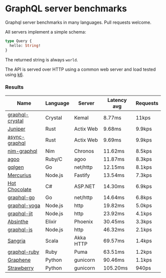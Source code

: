 <!-- README.md is generated from README.ecr, do not edit -->

# GraphQL server benchmarks

Graphql server benchmarks in many languages. Pull requests welcome.

All servers implement a simple schema:

```graphql
type Query {
  hello: String!
}
```

The returned string is always `world`.

The API is served over HTTP using a common web server and load tested using [k6](https://github.com/grafana/k6).

### Results

| Name                          | Language      | Server          | Latency avg      | Requests      |
| ----------------------------  | ------------- | --------------- | ---------------- | ------------- |
| [graphql-crystal](https://github.com/graphql-crystal/graphql) | Crystal | Kemal | 8.77ms | 11kps |
| [Juniper](https://github.com/graphql-rust/juniper) | Rust | Actix Web | 9.68ms | 9.9kps |
| [async-graphql](https://github.com/async-graphql/async-graphql) | Rust | Actix Web | 9.69ms | 9.9kps |
| [nim-graphql](https://github.com/status-im/nim-graphql) | Nim | Chronos | 11.62ms | 8.5kps |
| [agoo](https://github.com/ohler55/agoo) | Ruby/C | agoo | 11.87ms | 8.3kps |
| [gqlgen](https://github.com/99designs/gqlgen) | Go | net/http | 12.15ms | 8.1kps |
| [Mercurius](https://github.com/mercurius-js/mercurius) | Node.js | Fastify | 13.54ms | 7.3kps |
| [Hot Chocolate](https://github.com/ChilliCream/hotchocolate) | C# | ASP.NET | 14.30ms | 6.9kps |
| [graphql-go](https://github.com/graphql-go/graphql) | Go | net/http | 14.64ms | 6.8kps |
| [graphql-yoga](https://github.com/dotansimha/graphql-yoga) | Node.js | http | 19.82ms | 5.0kps |
| [graphql-jit](https://github.com/zalando-incubator/graphql-jit) | Node.js | http | 23.92ms | 4.1kps |
| [Absinthe](https://github.com/absinthe-graphql/absinthe) | Elixir | Phoenix | 30.45ms | 3.3kps |
| [graphql-js](https://github.com/graphql/graphql-js) | Node.js | http | 46.32ms | 2.1kps |
| [Sangria](https://github.com/sangria-graphql/sangria) | Scala | Akka HTTP | 69.57ms | 1.4kps |
| [graphql-ruby](https://github.com/rmosolgo/graphql-ruby) | Ruby | Puma | 63.51ms | 1.2kps |
| [Graphene](https://github.com/graphql-python/graphene) | Python | gunicorn | 90.46ms | 1.1kps |
| [Strawberry](https://github.com/strawberry-graphql/strawberry) | Python | gunicorn | 105.20ms | 940ps |
